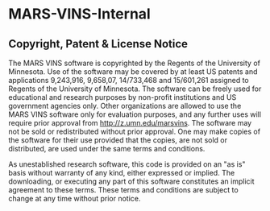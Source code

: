# MARS-VINS-Internal
## Copyright, Patent & License Notice
The MARS VINS software is copyrighted by the Regents of the University of
Minnesota. Use of the software may be covered by at least US patents and
applications 9,243,916, 9,658,07, 14/733,468 and 15/601,261 assigned to Regents
of the University of Minnesota. The software can be freely used for educational
and research purposes by non-profit institutions and US government agencies
only. Other organizations are allowed to use the MARS VINS software only for
evaluation purposes, and any further uses will require prior approval from
http://z.umn.edu/marsvins. The software may not be sold or redistributed
without prior approval. One may make copies of the software for their use
provided that the copies, are not sold or distributed, are used under the same
terms and conditions.

As unestablished research software, this code is provided on an "as is" basis
without warranty of any kind, either expressed or implied. The downloading, or
executing any part of this software constitutes an implicit agreement to these
terms. These terms and conditions are subject to change at any time without
prior notice.
